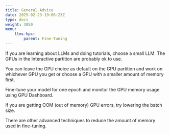 ```yaml
---
title: General Advice
date: 2025-02-23-19:06:23Z
type: docs 
weight: 3050
menu: 
    llms-hpc:  
        parent: Fine-Tuning
---
```



If you are learning about LLMs and doing tutorials, choose a small LLM.  The GPUs in the Interactive partition are probably ok to use.

You can leave the GPU choice as default on the GPU partition and work on whichever GPU you get or choose a GPU with a smaller amount of memory first.

Fine-tune your model for one epoch and monitor the GPU memory usage using GPU Dashboard.

If you are getting OOM (out of memory) GPU errors, try lowering the batch size.

There are other advanced techniques to reduce the amount of memory used in fine-tuning.

